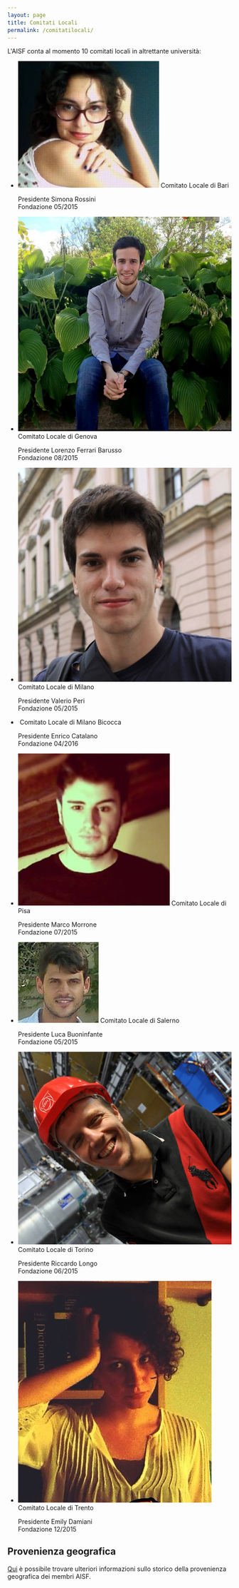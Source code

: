 ```yaml
---
layout: page
title: Comitati Locali
permalink: /comitatilocali/
---
```


L'AISF conta al momento 10 comitati locali in altrettante università:

<ul class="collection">
  <li class="collection-item avatar">
    <img src="/img/presidenti/bari_simona-rossini.jpg" alt="" class="circle">
    <span class="title">Comitato Locale di Bari</span>
    <p>Presidente Simona Rossini <br>
      Fondazione 05/2015
    </p>
    <a href="mailto:bari@ai-sf.it" class="icon-link round-corner envelope fill"><i class="fa fa-envelope"></i></a>
    <a class="icon-link round-corner twitter fill"><i class="fa fa-twitter"></i></a>
    <a class="icon-link round-corner facebook fill"><i class="fa fa-facebook"></i></a>
  </li>
  <li class="collection-item avatar">
    <img src="/img/presidenti/genova_lorenzo-ferrari-barusso.jpg" alt="" class="circle">
    <span class="title">Comitato Locale di Genova</span>
    <p>Presidente Lorenzo Ferrari Barusso <br>
      Fondazione 08/2015
    </p>
    <a href="mailto:genova@ai-sf.it" class="icon-link round-corner envelope fill"><i class="fa fa-envelope"></i></a>
    <a class="icon-link round-corner twitter fill"><i class="fa fa-twitter"></i></a>
    <a class="icon-link round-corner facebook fill"><i class="fa fa-facebook"></i></a>
  </li>
  <li class="collection-item avatar">
    <img src="/img/presidenti/milano_valerio-peri.jpg" alt="" class="circle">
    <span class="title">Comitato Locale di Milano</span>
    <p>Presidente Valerio Peri <br>
      Fondazione 05/2015
    </p>
    <a href="mailto:milano@ai-sf.it" class="icon-link round-corner envelope fill"><i class="fa fa-envelope"></i></a>
    <a class="icon-link round-corner twitter fill"><i class="fa fa-twitter"></i></a>
    <a class="icon-link round-corner facebook fill"><i class="fa fa-facebook"></i></a>
  </li>
  <li class="collection-item avatar">
    <img src="/img/presidenti/milanobicocca_enrico-catalano.jpg" alt="" class="circle">
    <span class="title">Comitato Locale di Milano Bicocca</span>
    <p>Presidente Enrico Catalano <br>
      Fondazione 04/2016
    </p>
    <a href="mailto:milano.bicocca@ai-sf.it" class="icon-link round-corner envelope fill"><i class="fa fa-envelope"></i></a>
    <a class="icon-link round-corner twitter fill"><i class="fa fa-twitter"></i></a>
    <a class="icon-link round-corner facebook fill"><i class="fa fa-facebook"></i></a>
  </li>
  <li class="collection-item avatar">
    <img src="/img/presidenti/pisa_marco-morrone.jpg" alt="" class="circle">
    <span class="title">Comitato Locale di Pisa</span>
    <p>Presidente Marco Morrone <br>
      Fondazione 07/2015
    </p>
    <a href="mailto:pisa@ai-sf.it" class="icon-link round-corner envelope fill"><i class="fa fa-envelope"></i></a>
    <a class="icon-link round-corner twitter fill"><i class="fa fa-twitter"></i></a>
    <a class="icon-link round-corner facebook fill"><i class="fa fa-facebook"></i></a>
  </li>
  <li class="collection-item avatar">
    <img src="/img/presidenti/salerno_luca-buoninfante.jpg" alt="" class="circle">
    <span class="title">Comitato Locale di Salerno</span>
    <p>Presidente Luca Buoninfante <br>
      Fondazione 05/2015
    </p>
    <a href="mailto:salerno@ai-sf.it" class="icon-link round-corner envelope fill"><i class="fa fa-envelope"></i></a>
    <a class="icon-link round-corner twitter fill"><i class="fa fa-twitter"></i></a>
    <a class="icon-link round-corner facebook fill"><i class="fa fa-facebook"></i></a>
  </li>
  <li class="collection-item avatar">
    <img src="/img/presidenti/torino_riccardo-longo.jpg" alt="" class="circle">
    <span class="title">Comitato Locale di Torino</span>
    <p>Presidente Riccardo Longo <br>
      Fondazione 06/2015
    </p>
    <a href="mailto:torino@ai-sf.it" class="icon-link round-corner envelope fill"><i class="fa fa-envelope"></i></a>
    <a class="icon-link round-corner twitter fill"><i class="fa fa-twitter"></i></a>
    <a class="icon-link round-corner facebook fill"><i class="fa fa-facebook"></i></a>
  </li>
  <li class="collection-item avatar">
    <img src="/img/presidenti/trento_emily-damiani.jpg" alt="" class="circle">
    <span class="title">Comitato Locale di Trento</span>
    <p>Presidente Emily Damiani <br>
      Fondazione 12/2015
    </p>
    <a href="mailto:trento@ai-sf.it" class="icon-link round-corner envelope fill"><i class="fa fa-envelope"></i></a>
    <a class="icon-link round-corner twitter fill"><i class="fa fa-twitter"></i></a>
    <a class="icon-link round-corner facebook fill"><i class="fa fa-facebook"></i></a>
  </li>
</ul>

## Provenienza geografica

<a href="/geo/">Qui</a> è possibile trovare ulteriori informazioni sullo storico della provenienza geografica dei membri AISF.
